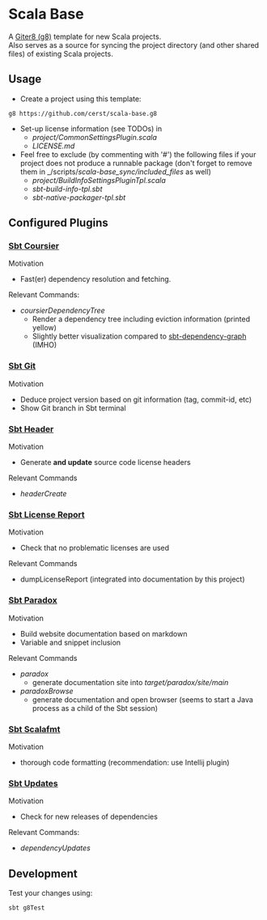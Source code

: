# Scala Base
A [Giter8 (g8)](https://github.com/foundweekends/giter8) template for new Scala projects.  
Also serves as a source for syncing the project directory (and other shared files) of existing Scala projects.



## Usage
* Create a project using this template:
```
g8 https://github.com/cerst/scala-base.g8
```
* Set-up license information (see TODOs) in
  * _project/CommonSettingsPlugin.scala_
  * _LICENSE.md_
* Feel free to exclude (by commenting with '#') the following files if your project does not produce a runnable package
  (don't forget to remove them in _/scripts/_scala-base_sync/included\_files_ as well)
  * _project/BuildInfoSettingsPluginTpl.scala_
  * _sbt-build-info-tpl.sbt_
  * _sbt-native-packager-tpl.sbt_



## Configured Plugins

### [Sbt Coursier](http://get-coursier.io/)

Motivation
* Fast(er) dependency resolution and fetching.  

Relevant Commands:
* _coursierDependencyTree_
  * Render a dependency tree including eviction information (printed yellow)
  * Slightly better visualization compared to [sbt-dependency-graph](https://github.com/jrudolph/sbt-dependency-graph) (IMHO)
  
### [Sbt Git](https://github.com/sbt/sbt-git)

Motivation
* Deduce project version based on git information (tag, commit-id, etc)
* Show Git branch in Sbt terminal

### [Sbt Header](https://github.com/sbt/sbt-header)

Motivation
* Generate **and update** source code license headers

Relevant Commands
* _headerCreate_

### [Sbt License Report](https://github.com/sbt/sbt-license-report)

Motivation
* Check that no problematic licenses are used

Relevant Commands
* dumpLicenseReport (integrated into documentation by this project)

### [Sbt Paradox](https://github.com/lightbend/paradox)

Motivation
* Build website documentation based on markdown
* Variable and snippet inclusion

Relevant Commands
* _paradox_
  * generate documentation site into _target/paradox/site/main_
* _paradoxBrowse_
  * generate documentation and open browser (seems to start a Java process as a child of the Sbt session)

   
### [Sbt Scalafmt](https://scalameta.org/scalafmt/)

Motivation
* thorough code formatting (recommendation: use Intellij plugin)

### [Sbt Updates](https://scalameta.org/scalafmt/)

Motivation
* Check for new releases of dependencies

Relevant Commands:
* _dependencyUpdates_ 



## Development
Test your changes using:
```
sbt g8Test
```
